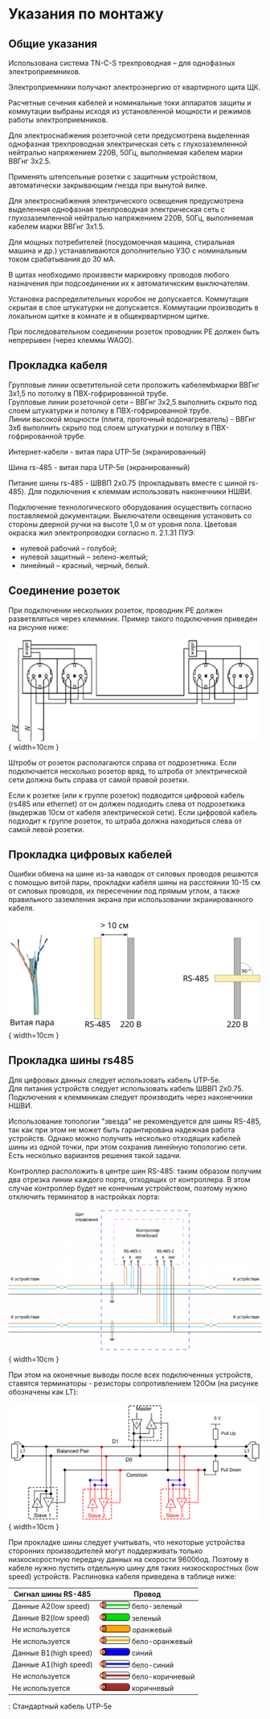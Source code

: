 # Указания по монтажу
## Общие указания

Использована система TN-C-S трехпроводная – для однофазных электроприемников.

Электроприемники получают электроэнергию от квартирного щита ЩК. 

Расчетные сечения кабелей и номинальные токи аппаратов защиты и коммутации выбраны исходя из установленной мощности и режимов работы электроприемников.

Для электроснабжения розеточной сети предусмотрена выделенная однофазная
трехпроводная электрическая сеть с глухозаземленной нейтралью напряжением 220В,
50Гц, выполняемая кабелем марки ВВГнг 3x2.5. 

Применять штепсельные розетки с защитным устройством, автоматически закрывающим гнезда при вынутой вилке.

Для электроснабжения электрического освещения предусмотрена выделенная однофазная трехпроводная электрическая сеть с глухозаземленной нейтралью напряжением 220В, 50Гц, выполняемая кабелем марки ВВГнг 3x1.5.

Для мощных потребителей (посудомоечная машина, стиральная машина и др.) устанавливаются дополнительно УЗО с номинальным током срабатывания до 30 мА.

В щитах необходимо произвести маркировку проводов любого назначения при подсоединении их к автоматичкским выключателям.

Установка распределительных коробок не допускается. Коммутация скрытая в слое штукатурки не допускается. Коммутации производить в локальном щитке в комнате и в общекрвартирном щитке.

При последовательном соединении розеток проводник PE должен быть непрерывен (через клеммы WAGO).


## Прокладка кабеля

Групповые линии осветительной сети проложить кабелемbмарки ВВГнг 3х1,5 по потолку в ПВХ-гофрированной трубе. \
Групповые линии розеточной сети – ВВГнг 3х2,5 выполнить скрыто под слоем штукатурки и потолку в ПВХ-гофрированной трубе. \
Линии высокой мощности (плита, проточный водонагреватель) - ВВГнг 3х6  выполнить скрыто под слоем штукатурки и потолку в ПВХ-гофрированной трубе.

Интернет-кабели - витая пара UTP-5e (экранированный)

Шина rs-485 - витая пара UTP-5e (экранированный)

Питание шины rs-485 - ШВВП 2х0.75 (прокладывать вместе с шиной rs-485). Для подключения к клеммам использовать наконечники НШВИ.


Подключение технологического оборудования осуществить согласно поставляемой документации. Выключатели освещения установить со стороны дверной ручки на высоте 1,0 м от уровня пола. Цветовая окраска жил электропроводки согласно п. 2.1.31
ПУЭ:

- нулевой рабочий – голубой;
- нулевой защитный – зелено-желтый;
- линейный – красный, черный, белый.

## Соединение розеток

При подключении нескольких розеток, проводник PE должен разветвляться через клеммник. Пример такого подключения приведен на рисунке ниже:

![Подключение розеток.](src/images/sockets_connect.png){ width=10cm }

Штробы от розеток располагаются справа от подрозетника. Если подключается несколько розетор вряд, то штроба от электрической сети должна быть справа от самой правой розетки.

Если к розетке (или к группе розеток) подводится цифровой кабель (rs485 или ethernet) от он должен подходить слева от подрозеткика (выдержав 10см от кабеля электрической сети). Если цифровой кабель подходит к группе розеток, то штраба должна находиться слева от самой левой розетки.

## Прокладка цифровых кабелей
Ошибки обмена на шине из-за наводок от силовых проводов решаются с помощью витой пары, прокладки кабеля шины на расстоянии 10-15 см от силовых проводов, их пересечении под прямым углом, а также правильного заземления экрана при использовании экранированного кабеля.

![Прокладка UTP-5](src/images/rs485_220.png){ width=10cm }

## Прокладка шины rs485

Для цифровых данных следует использовать кабель UTP-5e. \
Для питания устройств следует использовать кабель ШВВП 2х0.75. Подключения к клеммникам следует производить через наконечники НШВИ.

Использование топологии "звезда" не рекомендуется для шины RS-485, так как при этом не может быть гарантирована надежная работа устройств. Однако можно получить несколько отходящих кабелей шины из одной точки, при этом сохранив линейную топологию сети. Есть несколько вариантов решения такой задачи.

Контроллер расположить в центре шин RS-485: таким образом получим два отрезка линии каждого порта, отходящих от контроллера. В этом случае контроллер будет не конечным устройством, поэтому нужно отключить терминатор в настройках порта:

![ШИна rs485](src/images/rs485_wire.png){ width=10cm }

При этом на оконечные выводы после всех подключенных устройств, ставятся терминаторы - резисторы сопротивлением 120Ом (на рисунке обозначены как LT):

![I'll be back](src/images/rs485_terminator.png){ width=10cm }

При прокладке шины следует учитывать, что некоторые устройства сторонних производителей могут поддерживать только низкоскоростную передачу данных на скорости 9600бод. Поэтому в кабеле нужно пустить отдельную шину для таких низкоскоростных (low speed) устройств.
Распиновка кабеля приведена в таблице ниже:

| Сигнал шины RS-485    | Провод                                                |
|-----------------------|-------------------------------------------------------|
| Данные А2(low speed)  | ![](src/images/wire_white_green.png)  бело-зеленый    |
| Данные B2(low speed)  | ![](src/images/wire_green.png)        зеленый         |
| Не используется       | ![](src/images/wire_orange.png)       оранжевый       |
| Не используется       | ![](src/images/wire_white_orange.png) бело-оранжевый  |
| Данные B1(high speed) | ![](src/images/wire_blue.png)         синий           |
| Данные A1(high speed) | ![](src/images/wire_white_blue.png)   бело-синий      |
| Не используется       | ![](src/images/wire_white_brown.png)  бело-коричневый |
| Не используется       | ![](src/images/wire_brown.png)        коричневый      |

  : Стандартный кабель UTP-5e
